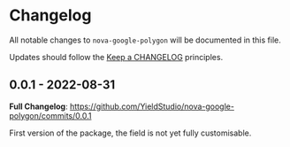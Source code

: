 # Changelog

All notable changes to `nova-google-polygon` will be documented in this file.

Updates should follow the [Keep a CHANGELOG](http://keepachangelog.com/) principles.

## 0.0.1 - 2022-08-31

**Full Changelog**: https://github.com/YieldStudio/nova-google-polygon/commits/0.0.1

First version of the package, the field is not yet fully customisable.
